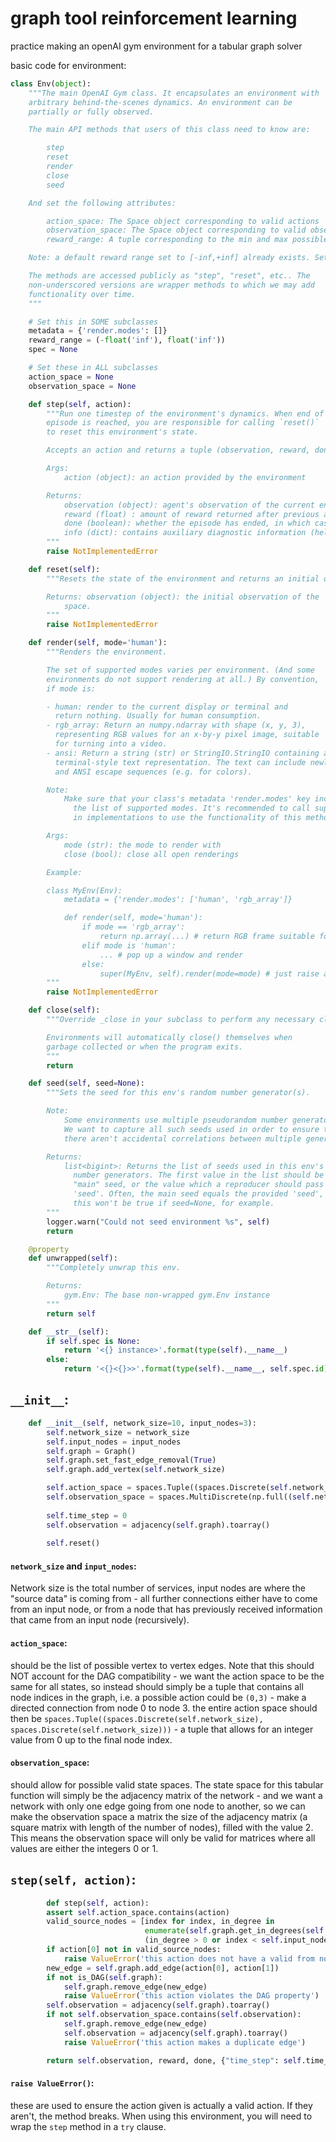 # graph tool reinforcement learning

practice making an openAI gym environment for a tabular graph solver

basic code for environment:

```python
class Env(object):
    """The main OpenAI Gym class. It encapsulates an environment with
    arbitrary behind-the-scenes dynamics. An environment can be
    partially or fully observed.

    The main API methods that users of this class need to know are:

        step
        reset
        render
        close
        seed

    And set the following attributes:

        action_space: The Space object corresponding to valid actions
        observation_space: The Space object corresponding to valid observations
        reward_range: A tuple corresponding to the min and max possible rewards

    Note: a default reward range set to [-inf,+inf] already exists. Set it if you want a narrower range.

    The methods are accessed publicly as "step", "reset", etc.. The
    non-underscored versions are wrapper methods to which we may add
    functionality over time.
    """

    # Set this in SOME subclasses
    metadata = {'render.modes': []}
    reward_range = (-float('inf'), float('inf'))
    spec = None

    # Set these in ALL subclasses
    action_space = None
    observation_space = None

    def step(self, action):
        """Run one timestep of the environment's dynamics. When end of
        episode is reached, you are responsible for calling `reset()`
        to reset this environment's state.

        Accepts an action and returns a tuple (observation, reward, done, info).

        Args:
            action (object): an action provided by the environment

        Returns:
            observation (object): agent's observation of the current environment
            reward (float) : amount of reward returned after previous action
            done (boolean): whether the episode has ended, in which case further step() calls will return undefined results
            info (dict): contains auxiliary diagnostic information (helpful for debugging, and sometimes learning)
        """
        raise NotImplementedError

    def reset(self):
        """Resets the state of the environment and returns an initial observation.

        Returns: observation (object): the initial observation of the
            space.
        """
        raise NotImplementedError

    def render(self, mode='human'):
        """Renders the environment.

        The set of supported modes varies per environment. (And some
        environments do not support rendering at all.) By convention,
        if mode is:

        - human: render to the current display or terminal and
          return nothing. Usually for human consumption.
        - rgb_array: Return an numpy.ndarray with shape (x, y, 3),
          representing RGB values for an x-by-y pixel image, suitable
          for turning into a video.
        - ansi: Return a string (str) or StringIO.StringIO containing a
          terminal-style text representation. The text can include newlines
          and ANSI escape sequences (e.g. for colors).

        Note:
            Make sure that your class's metadata 'render.modes' key includes
              the list of supported modes. It's recommended to call super()
              in implementations to use the functionality of this method.

        Args:
            mode (str): the mode to render with
            close (bool): close all open renderings

        Example:

        class MyEnv(Env):
            metadata = {'render.modes': ['human', 'rgb_array']}

            def render(self, mode='human'):
                if mode == 'rgb_array':
                    return np.array(...) # return RGB frame suitable for video
                elif mode is 'human':
                    ... # pop up a window and render
                else:
                    super(MyEnv, self).render(mode=mode) # just raise an exception
        """
        raise NotImplementedError

    def close(self):
        """Override _close in your subclass to perform any necessary cleanup.

        Environments will automatically close() themselves when
        garbage collected or when the program exits.
        """
        return

    def seed(self, seed=None):
        """Sets the seed for this env's random number generator(s).

        Note:
            Some environments use multiple pseudorandom number generators.
            We want to capture all such seeds used in order to ensure that
            there aren't accidental correlations between multiple generators.

        Returns:
            list<bigint>: Returns the list of seeds used in this env's random
              number generators. The first value in the list should be the
              "main" seed, or the value which a reproducer should pass to
              'seed'. Often, the main seed equals the provided 'seed', but
              this won't be true if seed=None, for example.
        """
        logger.warn("Could not seed environment %s", self)
        return

    @property
    def unwrapped(self):
        """Completely unwrap this env.

        Returns:
            gym.Env: The base non-wrapped gym.Env instance
        """
        return self

    def __str__(self):
        if self.spec is None:
            return '<{} instance>'.format(type(self).__name__)
        else:
            return '<{}<{}>>'.format(type(self).__name__, self.spec.id)
```

## `__init__`:

```python
    def __init__(self, network_size=10, input_nodes=3):
        self.network_size = network_size
        self.input_nodes = input_nodes
        self.graph = Graph()
        self.graph.set_fast_edge_removal(True)
        self.graph.add_vertex(self.network_size)

        self.action_space = spaces.Tuple((spaces.Discrete(self.network_size), spaces.Discrete(self.network_size)))
        self.observation_space = spaces.MultiDiscrete(np.full((self.network_size, self.network_size), 2))
        
        self.time_step = 0
        self.observation = adjacency(self.graph).toarray()
        
        self.reset()
```

#### `network_size` and `input_nodes`:

Network size is the total number of services, input nodes are where the "source data" is coming from - all further connections either have to come from an input node, or from a node that has previously received information that came from an input node (recursively).

#### `action_space`:

 should be the list of possible vertex to vertex edges. Note that this should NOT account for the DAG compatibility - we want the action space to be the same for all states, so instead should simply be a tuple that contains all node indices in the graph, i.e. a possible action could be `(0,3)` - make a directed connection from node 0 to node 3. the entire action space should then be `spaces.Tuple((spaces.Discrete(self.network_size), spaces.Discrete(self.network_size)))` - a tuple that allows for an integer value from 0 up to the final node index.

#### `observation_space`:

should allow for possible valid state spaces. The state space for this tabular function will simply be the adjacency matrix of the network - and we want a network with only one edge going from one node to another, so we can make the observation space a matrix the size of the adjacency matrix (a square matrix with length of the number of nodes), filled with the value 2. This means the observation space will only be valid for matrices where all values are either the integers 0 or 1.

## `step(self, action)`:

```python
        def step(self, action):
        assert self.action_space.contains(action)
        valid_source_nodes = [index for index, in_degree in
                              enumerate(self.graph.get_in_degrees(self.graph.get_vertices())) if
                              (in_degree > 0 or index < self.input_nodes)]
        if action[0] not in valid_source_nodes:
            raise ValueError('this action does not have a valid from node')
        new_edge = self.graph.add_edge(action[0], action[1])
        if not is_DAG(self.graph):
            self.graph.remove_edge(new_edge)
            raise ValueError('this action violates the DAG property')
        self.observation = adjacency(self.graph).toarray()
        if not self.observation_space.contains(self.observation):
            self.graph.remove_edge(new_edge)
            self.observation = adjacency(self.graph).toarray()
            raise ValueError('this action makes a duplicate edge')

        return self.observation, reward, done, {"time_step": self.time_step}
```

#### `raise ValueError()`:

these are used to ensure the action given is actually a valid action. If they aren't, the method breaks. When using this environment, you will need to wrap the `step` method in a `try` clause.





